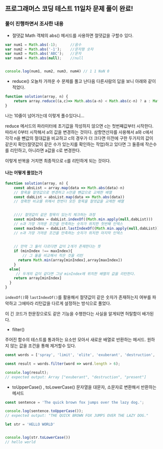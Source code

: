 ## 프로그래머스 코딩 테스트 11일차 문제 풀이 완료!

### 풀이 진행하면서 조사한 내용

- 절댓값
Math 객체의 abs() 메서드를 사용하면 절댓값을 구할수 있다.

```js
var num1 = Math.abs(-1);      //음수
var num2 = Math.abs('-1');    //문자형 숫자
var num3 = Math.abs('ABC');   //문자
var num4 = Math.abs(null);    //null


console.log(num1, num2, num3, num4) // 1 1 NaN 0
```

- reduce()
오늘차 가까운 수 문제를 풀고 난다음 다른사람의 답을 보니 아래와 같이 적었다.
```js
function solution(array, n) {
    return array.reduce((a,c)=> Math.abs(a-n) < Math.abs(c-n) ? a : Math.abs(a-n) === Math.abs(c-n) ? Math.min(a, c) : c);
}

```
나는 10줄이 넘어가는데 이렇게 풀수있다니...

reduce 메서드의 파라미터에 초기값을 작성하지 않으면  c는 첫번째값부터 시작한다. 따라서 0부터 시작해서 a의 값을 변경하는 것이다. 
삼항연산자를 사용해서 a와 c에서 각각 n을 뺀값의 절대값을 비교하고 c의 경우가 더 크다면 이전에 구한 두가지의 값이 같은지 확인(절댓값이 같은 수가 있는지를 확인하는 작업)하고 있다면 그 둘중에 작슨수를 리턴하고, 아니라면 a값을 c로 변경한다.

이렇게 반복을 거치면 최종적으로 c를 리턴하게 되는 것이다. 

#### 나는 어떻게 풀었는가
```js
function solution(array, n) {
    const absList = array.map(data => Math.abs(data)-n)
    // 항목을 절댓값으로 변경하고 n만큼 뺀값으로 교체한 배열 
    const dabList = absList.map(data => Math.abs(data))
    // 정확한 비교를 위해서 한번더 모든 항목을 절댓값을 교체한 배열 

    
    //// 절댓값이 같은 항목이 있는지 체크하는 과정 
    const minIndex = dabList.indexOf((Math.min.apply(null,dabList)))
    // n과 가장 가까운 조건을 만족하는 숫자가 위치한 첫번째 인덱스
    const maxIndex = dabList.lastIndexOf((Math.min.apply(null,dabList)))
    // n과 가장 가까운 조건을 만족하는 숫자가 위치한 마지막 인덱스
    
    
    // 만약 그 둘이 다르다면 값이 2개가 존재한다는 뜻
    if (minIndex !== maxIndex){
        // 그 둘을 비교해서 작은 것을 리턴
      return Math.min(array[minIndex],array[maxIndex])
    }
  else{
     // 두개의 값이 같다면 그냥 minIndex에 위치한 배열의 값을 리턴한다.
    return array[minIndex]
  }
}
```
`indexOf()`와 `lastIndexOf()`를 활용해서 절댓값이 같은 숫자가 존재하는지 여부를 파악하고 그에따라 리턴값을 다르게 설정하는 방식으로 풀었다.

이 긴 코드가 한문장으로도 같은 기능을 수행한다는 사실을 알게되면 허탈함이 배가된다.


- filter()

주어진 함수의 테스트를 통과하는 요소만 모아서 새로운 배열로 반환하는 메서드.
원하지 않는 값을 조건을 통해 제거할수 있다.

```js
const words = ['spray', 'limit', 'elite', 'exuberant', 'destruction', 'present'];

const result = words.filter(word => word.length > 6);

console.log(result);
// expected output: Array ["exuberant", "destruction", "present"]
```

- toUpperCase() , toLowerCase() 문자열을 대문자, 소문자로 변환해서 반환하는 메서드

```js
const sentence = 'The quick brown fox jumps over the lazy dog.';

console.log(sentence.toUpperCase());
// expected output: "THE QUICK BROWN FOX JUMPS OVER THE LAZY DOG."

```

```js
let str = 'HELLO WORLD'


console.log(str.toLowerCase()) 
// hello world
```

